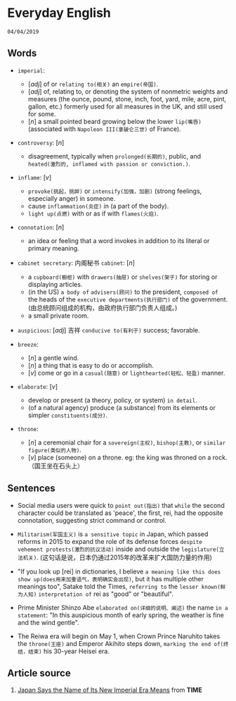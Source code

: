 Everyday English
===
`04/04/2019`

Words
---
* `imperial`:
  * [_adj_] of or `relating to(相关)` an `empire(帝国)`.
  * [_adj_] of, relating to, or denoting the system of nonmetric weights and measures (the ounce, pound, stone, inch, foot, yard, mile, acre, pint, gallon, etc.) formerly used for all measures in the UK, and still used for some.
  * [_n_] a small pointed beard growing below the lower `lip(嘴唇)` (associated with `Napoleon III(拿破仑三世)` of France).

* `controversy`: [_n_]
  * disagreement, typically when `prolonged(长期的)`, public, and `heated(激烈的, inflamed with passion or conviction.)`.

* `inflame`: [_v_]
  * `provoke(挑起，挑衅)` or `intensify(加强，加剧)` (strong feelings, especially anger) in someone.
  * cause `inflammation(炎症)` in (a part of the body).
  * `light up(点燃)` with or as if with `flames(火焰)`.

* `connotation`: [_n_]
  * an idea or feeling that a word invokes in addition to its literal or primary meaning.

* `cabinet secretary`: 内阁秘书
  `cabinet`: [_n_]
    * a `cupboard(橱柜)` with `drawers(抽屉)` or `shelves(架子)` for storing or displaying articles.
    * (in the US) `a body of` `advisers(顾问)` to the president, `composed of` the heads of the `executive departments(执行部门)` of the government.(由总统顾问组成的机构，由政府执行部门负责人组成。)
    * a small private room.

* `auspicious`: [_adj_] 吉祥
  `conducive to(有利于)` success; favorable.

* `breeze`:
  * [_n_] a gentle wind.
  * [_n_] a thing that is easy to do or accomplish.
  * [_v_] come or go in a `casual(随意)` or `lighthearted(轻松、轻盈)` manner.

* `elaborate`: [_v_]
  * develop or present (a theory, policy, or system) `in detail`.
  * (of a natural agency) produce (a substance) from its elements or simpler `constituents(成分)`.

* `throne`:
  * [_n_] a ceremonial chair for a `sovereign(主权)`, `bishop(主教)`, or `similar figure(类似的人物)`.
  * [_v_] place (someone) on a throne.
    eg: the king was throned on a rock.（国王坐在石头上）

Sentences
---
* Social media users were quick to `point out(指出)` that `while` the second character could be translated as 'peace', the first, rei, had the opposite connotation, suggesting strict command or control.

* `Militarism(军国主义)` is `a sensitive topic` in Japan, which passed reforms in 2015 to expand the role of its defense forces `despite` `vehement protests(激烈的抗议活动)` inside and outside the `legislature(立法机关)`. (这句话是说，日本仍通过2015年的改革来扩大国防力量的作用)

* "If you look up [rei] in dictionaries, I believe `a meaning like this does show up(does用来加重语气，表明确实会出现)`, but it has multiple other meanings too", Satake told the Times, `referring to` the `lesser known(鲜为人知)` `interpretation of` rei as "good" or "beautiful".

* Prime Minister Shinzo Abe `elaborated on(详细的说明、阐述)` the name `in a statement`: "In this auspicious month of early spring, the weather is fine and the wind gentle".

* The Reiwa era will begin on May 1, when Crown Prince Naruhito takes the `throne(王座)` and Emperor Akihito steps down, `marking the end of(终结，结束)` his 30-year Heisei era.

Article source
---
1. [Japan Says the Name of Its New Imperial Era Means](http://time.com/5564063/japan-imperial-era-reiwa-naruhito-meaning/) from **TIME**